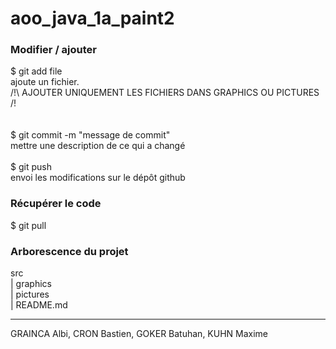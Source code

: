 # aoo_java_1a_paint2

### Modifier / ajouter
$ git add file
<br/>
ajoute un fichier. <br/>
/!\ AJOUTER UNIQUEMENT LES FICHIERS DANS GRAPHICS OU PICTURES /!\
<br/>
<br/>
$ git commit -m "message de commit"
<br/>
mettre une description de ce qui a changé
<br/>
<br/>
$ git push
<br/>
envoi les modifications sur le dépôt github

### Récupérer le code
$ git pull 


### Arborescence du projet
src <br/>
|  graphics <br/>
|  pictures <br/>
|  README.md <br/>

---
GRAINCA Albi, CRON Bastien, GOKER Batuhan, KUHN Maxime
